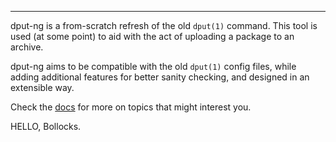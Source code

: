 
-------
dput-ng is a from-scratch refresh of the old `dput(1)` command. This tool is
used (at some point) to aid with the act of uploading a package to an archive.

dput-ng aims to be compatible with the old `dput(1)` config files, while
adding additional features for better sanity checking, and designed in an
extensible way.

Check the [docs](http://dput.rtfd.org) for more on topics that might
interest you.











HELLO, Bollocks.



